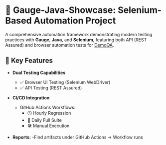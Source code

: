 # 🚀 Gauge-Java-Showcase: Selenium-Based Automation Project

A comprehensive automation framework demonstrating modern testing practices with **Gauge**, **Java**, and **Selenium**, featuring both API (REST Assured) and browser automation tests for [DemoQA](https://demoqa.com).

## 🌟 Key Features

- **Dual Testing Capabilities**
  - ✅ Browser UI Testing (Selenium WebDriver)
  - ✅ API Testing (REST Assured)
  
- **CI/CD Integration**
  - GitHub Actions Workflows:
    - 🕒 Hourly Regression
    - 🌙 Daily Full Suite
    - 🛠️ Manual Execution
 
- **Reports:**
  -Find artifacts under GitHub Actions → Workflow runs